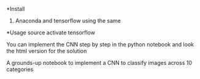 
*Install

1. Anaconda and tensorflow using the same

*Usage
source activate tensorflow

You can implement the CNN step by step in the python notebook and look the html version for the solution

A grounds-up notebook to implement a CNN to classify images across 10 categories

